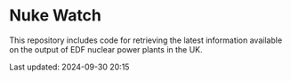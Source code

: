 # Nuke Watch

This repository includes code for retrieving the latest information available on the output of EDF nuclear power plants in the UK.

Last updated: 2024-09-30 20:15